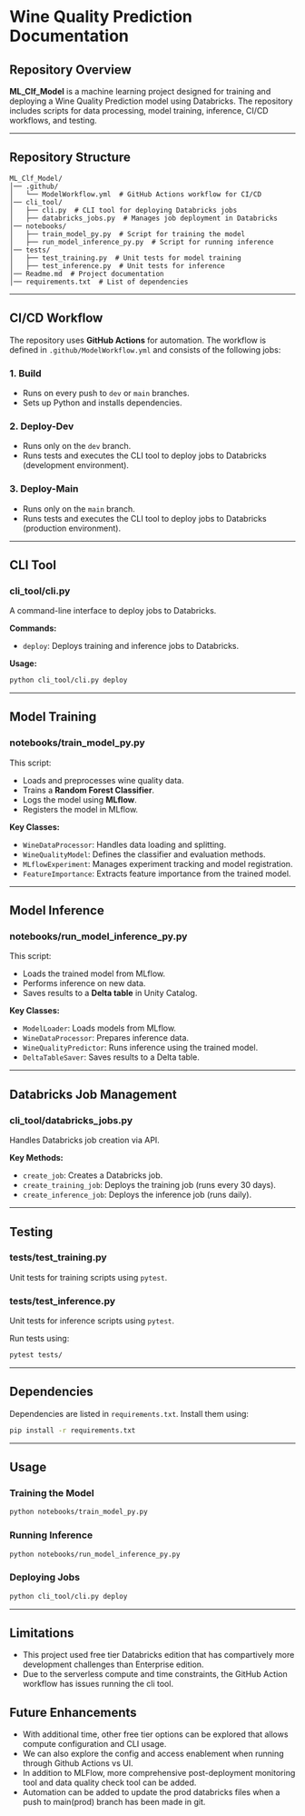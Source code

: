 # Wine Quality Prediction Documentation

## Repository Overview

**ML_Clf_Model** is a machine learning project designed for training and deploying a Wine Quality Prediction model using Databricks. The repository includes scripts for data processing, model training, inference, CI/CD workflows, and testing.

---

## Repository Structure

```
ML_Clf_Model/
│── .github/
│   └── ModelWorkflow.yml  # GitHub Actions workflow for CI/CD
│── cli_tool/
│   ├── cli.py  # CLI tool for deploying Databricks jobs
│   ├── databricks_jobs.py  # Manages job deployment in Databricks
│── notebooks/
│   ├── train_model_py.py  # Script for training the model
│   ├── run_model_inference_py.py  # Script for running inference
│── tests/
│   ├── test_training.py  # Unit tests for model training
│   ├── test_inference.py  # Unit tests for inference
│── Readme.md  # Project documentation
│── requirements.txt  # List of dependencies
```

---

## CI/CD Workflow

The repository uses **GitHub Actions** for automation. The workflow is defined in `.github/ModelWorkflow.yml` and consists of the following jobs:

### 1. **Build**
- Runs on every push to `dev` or `main` branches.
- Sets up Python and installs dependencies.

### 2. **Deploy-Dev**
- Runs only on the `dev` branch.
- Runs tests and executes the CLI tool to deploy jobs to Databricks (development environment).

### 3. **Deploy-Main**
- Runs only on the `main` branch.
- Runs tests and executes the CLI tool to deploy jobs to Databricks (production environment).

---

## CLI Tool

### **cli_tool/cli.py**
A command-line interface to deploy jobs to Databricks.

**Commands:**
- `deploy`: Deploys training and inference jobs to Databricks.

**Usage:**
```sh
python cli_tool/cli.py deploy
```

---

## Model Training

### **notebooks/train_model_py.py**
This script:
- Loads and preprocesses wine quality data.
- Trains a **Random Forest Classifier**.
- Logs the model using **MLflow**.
- Registers the model in MLflow.

**Key Classes:**
- `WineDataProcessor`: Handles data loading and splitting.
- `WineQualityModel`: Defines the classifier and evaluation methods.
- `MLflowExperiment`: Manages experiment tracking and model registration.
- `FeatureImportance`: Extracts feature importance from the trained model.

---

## Model Inference

### **notebooks/run_model_inference_py.py**
This script:
- Loads the trained model from MLflow.
- Performs inference on new data.
- Saves results to a **Delta table** in Unity Catalog.

**Key Classes:**
- `ModelLoader`: Loads models from MLflow.
- `WineDataProcessor`: Prepares inference data.
- `WineQualityPredictor`: Runs inference using the trained model.
- `DeltaTableSaver`: Saves results to a Delta table.

---

## Databricks Job Management

### **cli_tool/databricks_jobs.py**
Handles Databricks job creation via API.

**Key Methods:**
- `create_job`: Creates a Databricks job.
- `create_training_job`: Deploys the training job (runs every 30 days).
- `create_inference_job`: Deploys the inference job (runs daily).

---

## Testing

### **tests/test_training.py**
Unit tests for training scripts using `pytest`.

### **tests/test_inference.py**
Unit tests for inference scripts using `pytest`.

Run tests using:
```sh
pytest tests/
```

---

## Dependencies

Dependencies are listed in `requirements.txt`. Install them using:
```sh
pip install -r requirements.txt
```

---

## Usage

### **Training the Model**
```sh
python notebooks/train_model_py.py
```

### **Running Inference**
```sh
python notebooks/run_model_inference_py.py
```

### **Deploying Jobs**
```sh
python cli_tool/cli.py deploy
```

---

## Limitations
- This project used free tier Databricks edition that has compartively more development challenges than Enterprise edition.
- Due to the serverless compute and time constraints, the GitHub Action workflow has issues running the cli tool.

## Future Enhancements
- With additional time, other free tier options can be explored that allows compute configuration and CLI usage.
- We can also explore the config and access enablement when running through Github Actions vs UI. 
- In addition to MLFlow, more comprehensive post-deployment monitoring tool and data quality check tool can be added.
- Automation can be added to update the prod databricks files when a push to main(prod) branch has been made in git.



